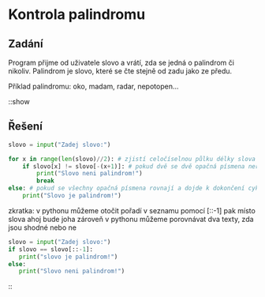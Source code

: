 # Kontrola palindromu

## Zadání

Program přijme od uživatele slovo a vrátí, zda se jedná o palindrom či nikoliv.
Palindrom je slovo, které se čte stejně od zadu jako ze předu.

Příklad palindromu: oko, madam, radar, nepotopen...

::show
## Řešení

```python
slovo = input("Zadej slovo:")

for x in range(len(slovo)//2): # zjistí celočíselnou půlku délky slova
    if slovo[x] != slovo[-(x+1)]: # pokud dvě se dvě opačná písmena nerovnají
        print("Slovo neni palindrom!")
        break
else: # pokud se všechny opačná písmena rovnají a dojde k dokončení cyklu
    print("Slovo je palindrom!")
```

zkratka:
v pythonu můžeme otočit pořadí v seznamu pomocí [::-1] pak místo slova ahoj bude joha
zároveň v pythonu můžeme porovnávat dva texty, zda jsou shodné nebo ne

```python
slovo = input("Zadej slovo:")
if slovo == slovo[::-1]:
   print("slovo je palindrom!")
else:
   print("Slovo neni palindrom!")
```
::